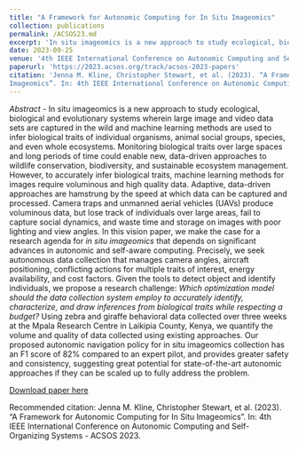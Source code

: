 ```yaml
---
title: "A Framework for Autonomic Computing for In Situ Imageomics"
collection: publications
permalink: /ACSOS23.md
excerpt: 'In situ imageomics is a new approach to study ecological, biological and evolutionary systems wherein large image and video data sets are captured in the wild and machine learning methods are used to infer biological traits of individual organisms, animal social groups, species, and even whole ecosystems. Such adaptive, data-driven approaches are hamstrung by the speed at which data can be captured and processed. Our proposed autonomic navigation policy for in situ imageomics collection has an F1 score of 82% compared to an expert pilot, and provides greater safety and consistency, suggesting great potential for state-of-the-art autonomic approaches if they can be scaled up to fully address the problem.'
date: 2023-09-25
venue: '4th IEEE International Conference on Autonomic Computing and Self-Organizing Systems - ACSOS 2023.'
paperurl: 'https://2023.acsos.org/track/acsos-2023-papers'
citation: 'Jenna M. Kline, Christopher Stewart, et al. (2023). “A Framework for Autonomic Computing for In Situ
Imageomics”. In: 4th IEEE International Conference on Autonomic Computing and Self-Organizing Systems - ACSOS 2023.'
---
```

*Abstract -* In situ imageomics is a new approach to study ecological, biological and evolutionary systems wherein large image and video data sets are captured in the wild and machine learning methods are used to infer biological traits of individual organisms, animal social groups, species, and even whole ecosystems. Monitoring biological traits over large spaces and long periods of time could enable new, data-driven approaches to wildlife conservation, biodiversity, and sustainable ecosystem management.  However, to accurately infer biological traits, machine learning methods for images require voluminous and high quality data.  Adaptive, data-driven approaches are hamstrung by the speed at which data can be captured and processed.  Camera traps and unmanned aerial vehicles (UAVs) produce voluminous data, but lose track of individuals over large areas, fail to capture social dynamics, and waste time and storage on images with poor lighting and view angles. In this vision paper, we make the case for a research agenda for *in situ imageomics* that depends on significant advances in autonomic and self-aware computing.  Precisely, we seek autonomous data collection that manages camera angles, aircraft positioning, conflicting actions for multiple traits of interest, energy availability, and cost factors.  Given the tools to detect object and identify individuals, we propose a research challenge: *Which optimization model should the data collection system employ to accurately identify, characterize, and draw inferences from biological traits while respecting a budget?* Using zebra and giraffe behavioral data collected over three weeks at the Mpala Research Centre in Laikipia County, Kenya, we quantify the volume and quality of data collected using existing approaches. Our proposed autonomic navigation policy for in situ imageomics collection has an F1 score of 82% compared to an expert pilot, and provides greater safety and consistency, suggesting great potential for state-of-the-art autonomic approaches if they can be scaled up to fully address the problem.

[Download paper here](https://github.com/jennamk14/jennamk14.github.io/blob/a6dd3b76e2019ba37b621a512f145fff43001faa/files/A%20Framework%20for%20Autonomic%20Computing%20for%20In%20Situ%20Imageomics.pdf)

Recommended citation: Jenna M. Kline, Christopher Stewart, et al. (2023). “A Framework for Autonomic Computing for In Situ
Imageomics”. In: 4th IEEE International Conference on Autonomic Computing and Self-Organizing Systems - ACSOS 2023.
